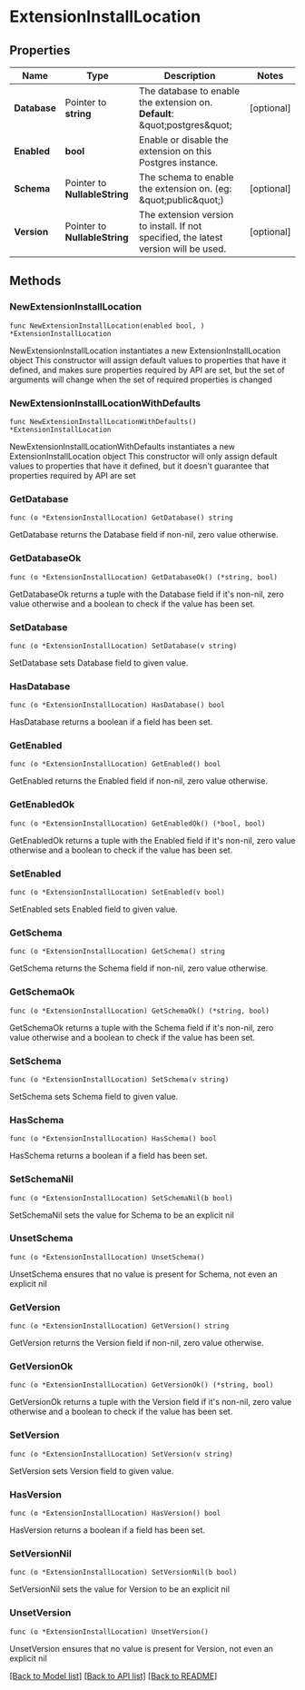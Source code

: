 # ExtensionInstallLocation

## Properties

Name | Type | Description | Notes
------------ | ------------- | ------------- | -------------
**Database** | Pointer to **string** | The database to enable the extension on.  **Default**: \&quot;postgres\&quot; | [optional] 
**Enabled** | **bool** | Enable or disable the extension on this Postgres instance. | 
**Schema** | Pointer to **NullableString** | The schema to enable the extension on. (eg: \&quot;public\&quot;) | [optional] 
**Version** | Pointer to **NullableString** | The extension version to install. If not specified, the latest version will be used. | [optional] 

## Methods

### NewExtensionInstallLocation

`func NewExtensionInstallLocation(enabled bool, ) *ExtensionInstallLocation`

NewExtensionInstallLocation instantiates a new ExtensionInstallLocation object
This constructor will assign default values to properties that have it defined,
and makes sure properties required by API are set, but the set of arguments
will change when the set of required properties is changed

### NewExtensionInstallLocationWithDefaults

`func NewExtensionInstallLocationWithDefaults() *ExtensionInstallLocation`

NewExtensionInstallLocationWithDefaults instantiates a new ExtensionInstallLocation object
This constructor will only assign default values to properties that have it defined,
but it doesn't guarantee that properties required by API are set

### GetDatabase

`func (o *ExtensionInstallLocation) GetDatabase() string`

GetDatabase returns the Database field if non-nil, zero value otherwise.

### GetDatabaseOk

`func (o *ExtensionInstallLocation) GetDatabaseOk() (*string, bool)`

GetDatabaseOk returns a tuple with the Database field if it's non-nil, zero value otherwise
and a boolean to check if the value has been set.

### SetDatabase

`func (o *ExtensionInstallLocation) SetDatabase(v string)`

SetDatabase sets Database field to given value.

### HasDatabase

`func (o *ExtensionInstallLocation) HasDatabase() bool`

HasDatabase returns a boolean if a field has been set.

### GetEnabled

`func (o *ExtensionInstallLocation) GetEnabled() bool`

GetEnabled returns the Enabled field if non-nil, zero value otherwise.

### GetEnabledOk

`func (o *ExtensionInstallLocation) GetEnabledOk() (*bool, bool)`

GetEnabledOk returns a tuple with the Enabled field if it's non-nil, zero value otherwise
and a boolean to check if the value has been set.

### SetEnabled

`func (o *ExtensionInstallLocation) SetEnabled(v bool)`

SetEnabled sets Enabled field to given value.


### GetSchema

`func (o *ExtensionInstallLocation) GetSchema() string`

GetSchema returns the Schema field if non-nil, zero value otherwise.

### GetSchemaOk

`func (o *ExtensionInstallLocation) GetSchemaOk() (*string, bool)`

GetSchemaOk returns a tuple with the Schema field if it's non-nil, zero value otherwise
and a boolean to check if the value has been set.

### SetSchema

`func (o *ExtensionInstallLocation) SetSchema(v string)`

SetSchema sets Schema field to given value.

### HasSchema

`func (o *ExtensionInstallLocation) HasSchema() bool`

HasSchema returns a boolean if a field has been set.

### SetSchemaNil

`func (o *ExtensionInstallLocation) SetSchemaNil(b bool)`

 SetSchemaNil sets the value for Schema to be an explicit nil

### UnsetSchema
`func (o *ExtensionInstallLocation) UnsetSchema()`

UnsetSchema ensures that no value is present for Schema, not even an explicit nil
### GetVersion

`func (o *ExtensionInstallLocation) GetVersion() string`

GetVersion returns the Version field if non-nil, zero value otherwise.

### GetVersionOk

`func (o *ExtensionInstallLocation) GetVersionOk() (*string, bool)`

GetVersionOk returns a tuple with the Version field if it's non-nil, zero value otherwise
and a boolean to check if the value has been set.

### SetVersion

`func (o *ExtensionInstallLocation) SetVersion(v string)`

SetVersion sets Version field to given value.

### HasVersion

`func (o *ExtensionInstallLocation) HasVersion() bool`

HasVersion returns a boolean if a field has been set.

### SetVersionNil

`func (o *ExtensionInstallLocation) SetVersionNil(b bool)`

 SetVersionNil sets the value for Version to be an explicit nil

### UnsetVersion
`func (o *ExtensionInstallLocation) UnsetVersion()`

UnsetVersion ensures that no value is present for Version, not even an explicit nil

[[Back to Model list]](../README.md#documentation-for-models) [[Back to API list]](../README.md#documentation-for-api-endpoints) [[Back to README]](../README.md)


